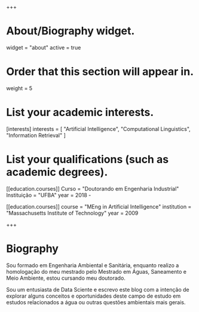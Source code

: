 +++
# About/Biography widget.
widget = "about"
active = true

# Order that this section will appear in.
weight = 5

# List your academic interests.
[interests]
  interests = [
    "Artificial Intelligence",
    "Computational Linguistics",
    "Information Retrieval"
  ]

# List your qualifications (such as academic degrees).
[[education.courses]]
  Curso = "Doutorando em Engenharia Industrial"
  Instituição = "UFBA"
  year = 2018 -

[[education.courses]]
  course = "MEng in Artificial Intelligence"
  institution = "Massachusetts Institute of Technology"
  year = 2009

+++

# Biography

Sou formado em Engenharia Ambiental e Sanitária, enquanto realizo a homologação do meu mestrado pelo Mestrado em Águas, Saneamento e Meio Ambiente, estou cursando meu doutorado.

Sou um entusiasta de Data Sciente e escrevo este blog com a intenção de explorar alguns conceitos e oportunidades deste campo de estudo em estudos relacionados a água ou outras questões ambientais mais gerais.
